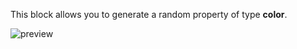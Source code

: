 This block allows you to generate a random property of type **color**.

![preview](/images/expressions/randomColor-en.png)